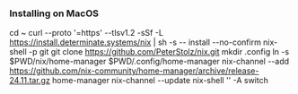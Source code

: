 ### Installing on MacOS

cd ~
curl --proto '=https' --tlsv1.2 -sSf -L https://install.determinate.systems/nix | sh -s -- install --no-confirm
nix-shell -p git
git clone https://github.com/PeterStolz/nix.git
mkdir .config
ln -s $PWD/nix/home-manager $PWD/.config/home-manager
nix-channel --add https://github.com/nix-community/home-manager/archive/release-24.11.tar.gz home-manager
nix-channel --update
nix-shell '<home-manager>' -A switch

